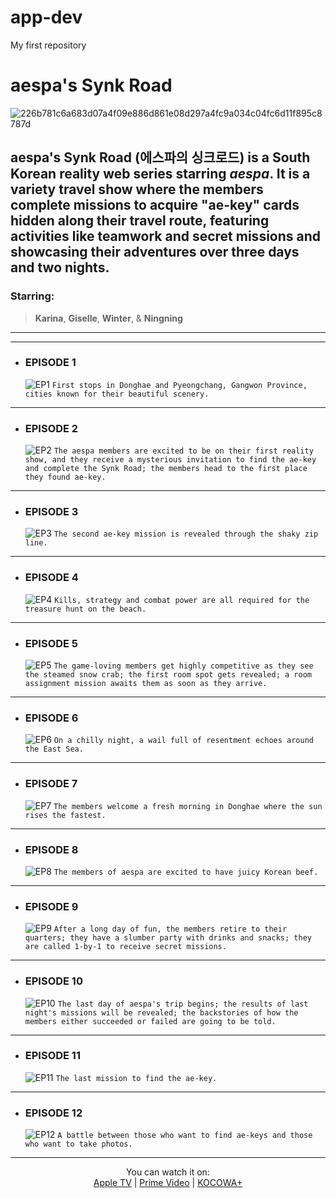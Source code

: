 # app-dev
My first repository
# **aespa's Synk Road**
![226b781c6a683d07a4f09e886d861e08d297a4fc9a034c04fc6d11f895c8787d](https://github.com/user-attachments/assets/f989929a-0fe2-41f9-9950-70a3b85f4040)
## aespa's Synk Road (에스파의 싱크로드) is a South Korean reality web series starring ***aespa***. It is a variety travel show where the members complete missions to acquire "ae-key" cards hidden along their travel route, featuring activities like teamwork and secret missions and showcasing their adventures over three days and two nights.

### Starring:
> **Karina**, **Giselle**, **Winter**, & **Ningning**
---
---
- ### EPISODE 1
  ![EP1](https://img.youtube.com/vi/BrtIyGtOhfk/maxresdefault.jpg)
    `First stops in Donghae and Pyeongchang, Gangwon Province, cities known for their beautiful scenery.`
---
- ### EPISODE 2
  ![EP2](https://img.youtube.com/vi/KxCyHzk4SF8/maxresdefault.jpg)
    `The aespa members are excited to be on their first reality show, and they receive a mysterious invitation to find the ae-key and complete the Synk Road; the members head to the first place they found ae-key.`
---
- ### EPISODE 3
  ![EP3](https://img.youtube.com/vi/9AmAzauX1PI/maxresdefault.jpg)
    `The second ae-key mission is revealed through the shaky zip line.`
---
- ### EPISODE 4
  ![EP4](https://img.youtube.com/vi/U26TDVL2Ufo/maxresdefault.jpg)
    `Kills, strategy and combat power are all required for the treasure hunt on the beach.`
---
- ### EPISODE 5
  ![EP5](https://img.youtube.com/vi/44ZTNGCA2dI/maxresdefault.jpg)
    `The game-loving members get highly competitive as they see the steamed snow crab; the first room spot gets revealed; a room assignment mission awaits them as soon as they arrive.`
---
- ### EPISODE 6
  ![EP6](https://img.youtube.com/vi/T-nDL8lq8qo/maxresdefault.jpg)
    `On a chilly night, a wail full of resentment echoes around the East Sea.`
---
- ### EPISODE 7
  ![EP7](https://img.youtube.com/vi/PaIGbFIlQms/maxresdefault.jpg)
    `The members welcome a fresh morning in Donghae where the sun rises the fastest.`
---
- ### EPISODE 8
  ![EP8](https://img.youtube.com/vi/pTekAwJS7Lg/maxresdefault.jpg)
    `The members of aespa are excited to have juicy Korean beef.`
---
- ### EPISODE 9
  ![EP9](https://img.youtube.com/vi/s2kq8hJMWFE/maxresdefault.jpg)
    `After a long day of fun, the members retire to their quarters; they have a slumber party with drinks and snacks; they are called 1-by-1 to receive secret missions.`
---
- ### EPISODE 10
  ![EP10](https://img.youtube.com/vi/Mk6LLKq9PAE/maxresdefault.jpg)
    `The last day of aespa's trip begins; the results of last night's missions will be revealed; the backstories of how the members either succeeded or failed are going to be told.`
---
- ### EPISODE 11
  ![EP11](https://img.youtube.com/vi/1sulaArP68M/maxresdefault.jpg)
    `The last mission to find the ae-key.`
---
- ### EPISODE 12
  ![EP12](https://img.youtube.com/vi/sYUdWXmOBPQ/maxresdefault.jpg)
    `A battle between those who want to find ae-keys and those who want to take photos.`
---
<div align="center">
    You can watch it on: <br>
    <a href="https://tv.apple.com/us/show/aespas-synk-road/umc.cmc.11stq1qc4rkhr77amrbq625xw" target="_blank">Apple TV</a> | 
    <a href="https://www.primevideo.com/detail/aespas-Synk-Road/0FAQNL1A4UOBJIFGQDYFB9FSTU" target="_blank">Prime Video</a> | 
    <a href="https://www.kocowa.com/en_us/season/66942271/aespas-synk-road" target="_blank">KOCOWA+</a>
</div>
